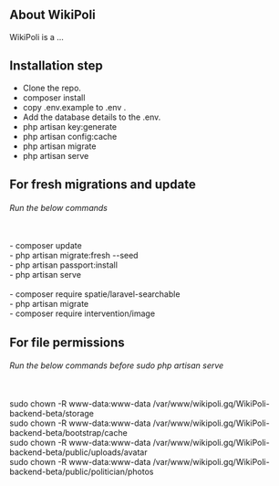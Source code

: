 
## About WikiPoli

WikiPoli is a ...


## Installation step

- Clone the repo.
- composer install
- copy .env.example to .env .
- Add the database details to the .env.
- php artisan key:generate
- php artisan config:cache
- php artisan migrate
- php artisan serve

## For fresh migrations and update

<h6>Run the below commands</h6> <br>
- composer update <br>
- php artisan migrate:fresh --seed <br>
- php artisan passport:install <br>
- php artisan serve <br>
<br>
- composer require spatie/laravel-searchable <br>
- php artisan migrate <br>
- composer require intervention/image <br>


## For file permissions
<h6>Run the below commands before sudo php artisan serve</h6> <br>
sudo chown -R www-data:www-data /var/www/wikipoli.gq/WikiPoli-backend-beta/storage  <br>
sudo chown -R www-data:www-data /var/www/wikipoli.gq/WikiPoli-backend-beta/bootstrap/cache <br>
sudo chown -R www-data:www-data /var/www/wikipoli.gq/WikiPoli-backend-beta/public/uploads/avatar <br>
sudo chown -R www-data:www-data /var/www/wikipoli.gq/WikiPoli-backend-beta/public/politician/photos <br>
